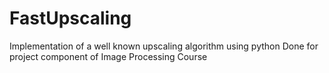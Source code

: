 # FastUpscaling
Implementation of a well known upscaling algorithm using python
Done for project component of Image Processing Course
